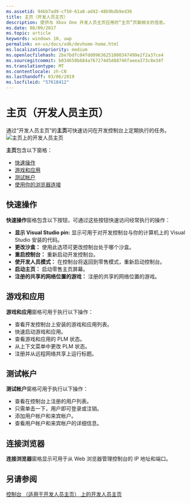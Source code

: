 ```yaml
---
ms.assetid: 94bb7ad9-cf50-61a8-ad42-48b9bdb9ed36
title: 主页（开发人员主页）
description: 提供与 Xbox One 开发人员主页应用的“主页”页面相关的信息。
ms.date: 08/09/2017
ms.topic: article
keywords: windows 10, uwp
permalink: en-us/docs/xdk/devhome-home.html
ms.localizationpriority: medium
ms.openlocfilehash: 2be7bdfc04fdd09636251000347499e2f2a37ce4
ms.sourcegitcommit: b034650b684a767274d5d88746faeea373c8e34f
ms.translationtype: MT
ms.contentlocale: zh-CN
ms.lasthandoff: 03/06/2019
ms.locfileid: "57618412"
---
```

# <a name="home-page-dev-home"></a>主页（开发人员主页）
   
  
通过“开发人员主页”的**主页**可快速访问在开发控制台上定期执行的任务。   
 ![主页上的开发人员主页](images/devhome_home.png)   
  
**主页**包含以下窗格：   
 
   *  [快速操作](#ID4EEB)  
   *  [游戏和应用](#ID4EPC)  
   *  [测试帐户](#ID4EQD)  
   *  [使用你的浏览器连接](#ID4EFE)  

 
<a id="ID4EEB"></a>

   

## <a name="quick-actions"></a>快速操作  
   
  
**快速操作**窗格包含以下按钮，可通过这些按钮快速访问经常执行的操作：   
 
   *  **显示 Visual Studio pin:** 显示可用于对开发控制台与你的计算机上的 Visual Studio 安装的代码。   
   *  **更改沙盒：** 使用此选项可更改控制台处于哪个沙盒。   
   *  **重启控制台：** 重新启动开发控制台。   
   *  **使开发人员模式：** 在控制台将返回到零售模式，重新启动控制台。   
   *  **启动主页：** 启动零售主页屏幕。   
   *  **注册的共享的网络位置的游戏：** 注册的共享的网络位置的游戏。   

  
<a id="ID4EPC"></a>

   

## <a name="games--apps"></a>游戏和应用   
   
  
**游戏和应用**窗格可用于执行以下操作：   
 
   *  查看开发控制台上安装的游戏和应用列表。  
   *  快速启动游戏和应用。  
   *  查看游戏和应用的 PLM 状态。  
   *  从上下文菜单中更改 PLM 状态。  
   *  注册并从远程网络共享上运行标题。

  
<a id="ID4EQD"></a>

   

## <a name="test-accounts"></a>测试帐户  
   
  
**测试帐户**窗格可用于执行以下操作：   
 
   *  查看在控制台上注册的用户列表。  
   *  只需单击一下，用户即可登录或注销。  
   *  添加用户帐户和来宾帐户。  
   *  查看用户帐户和来宾帐户的详细信息。  

  
<a id="ID4EFE"></a>

   

## <a name="connect-with-your-browser"></a>连接浏览器  
   
  
**连接浏览器**窗格显示可用于从 Web 浏览器管理控制台的 IP 地址和端口。   
  
<a id="ID4EPE"></a>

   

## <a name="see-also"></a>另请参阅  
 [控制台 （适用于开发人员主页） 上的开发人员主页](dev-home.md)

  